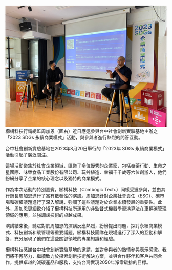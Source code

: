 ![](../005-Files/LINE_ALBUM_2023820_230820.jpg)
櫛構科技行銷總監周加恩（圖右）近日應邀參與台中社會創新實驗基地主辦之「2023 SDGs 永續商業模式」活動，與參與者進行熱烈的問答互動。

台中社會創新實驗基地在2023年8月20日舉行的「2023年 SDGs 永續商業模式」活動引起了廣泛關注。

這場活動聚焦於社會企業領域，匯聚了多位優秀的企業家，包括奉茶行動、生命之星國際、味榮食品工業股份有限公司、玩艸植造、幸福千千歲等六位創辦人，他們紛紛分享了企業的核心理念以及獨特的商業模式。 

作為本次活動的特別嘉賓，櫛構科技（Combogic Tech.）同樣受邀參與，並由其行銷長周加恩進行了富有啟發性的演講。周加恩針對企業社會責任（ESG）、碳市場和碳權議題進行了深入解說，強調了這些議題對於企業永續發展的重要性。此外，周加恩更細致介紹了櫛構科技所運用的非監督式機器學習演算法在車輛碳管理領域的應用，並強調該技術的卓越成果。

演講結束後，聽眾對於周加恩的演講反應熱烈，紛紛提出問題，探討永續商業模式、科技創新和碳管理等重要議題。櫛構科技團隊在現場進行了深入的互動和解答，充分展現了他們在這些關鍵領域的專業知識和經驗。 

櫛構科技感謝台中社會創新實驗基地的邀請，並對參與者的熱情參與表示感激。我們將不懈努力，繼續致力於探索創新技術解決方案，並與合作夥伴和客戶共同合作，提供卓越的減碳產品和服務，支持台灣實現2050年淨零碳排的目標。